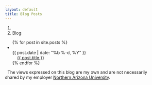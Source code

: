 ```yaml
---
layout: default
title: Blog Posts
---
```


<ol class="breadcrumb">
  <li><a href="/"><i class="fa fa-home"></i></a></li>
  <li class="active">Blog</li>
</ol>

<div>
<ul>
{% for post in site.posts %}
<li><i class="fa fa-file-text"></i>&nbsp; <div class="post-meta">{{ post.date | date: "%b %-d, %Y" }}</div> &nbsp; <i class="fa fa-chevron-right"></i> &nbsp; <a href="{{site.baseurl}}{{ post.url }}">{{ post.title }}</a>
</li>
{% endfor %}
</ul>
</div>

<div class="alert alert-info" role="alert">
<i class="fa fa-hand-peace-o fa-fw"></i>&nbsp; The views expressed on this blog are my own and are not necessarily shared by my employer <a href="http://nau.edu">Northern Arizona University</a>.
</div>
